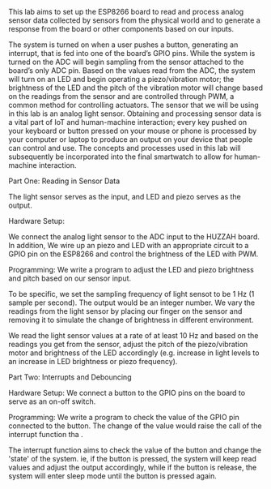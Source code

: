 This lab aims to set up the ESP8266 board to read and process analog sensor data collected by sensors from the physical world and to generate a response from the board or other components based on our inputs.

The system is turned on when a user pushes a button, generating an interrupt, that is fed into one of the board’s GPIO pins. While the system is turned on the ADC will begin sampling from the sensor attached to the board’s only ADC pin. Based on the values read from the ADC, the system will turn on an LED and begin operating a piezo/vibration motor; the brightness of the LED and the pitch of the vibration motor will change based on the readings from the sensor and are controlled through PWM, a common method for controlling actuators. The sensor that we will be using in this lab is an analog light sensor.
Obtaining and processing sensor data is a vital part of IoT and human-machine interaction; every key pushed on your keyboard or button pressed on your mouse or phone is processed by your computer or laptop to produce an output on your device that people can control and use. The concepts and processes used in this lab will subsequently be incorporated into the final smartwatch to allow for human-machine interaction.

Part One: Reading in Sensor Data


The light sensor serves as the input, and LED and piezo serves as the output.

Hardware Setup:

We connect the analog light sensor to the ADC input to the HUZZAH board. In addition, We wire up an piezo and LED with an appropriate circuit to a GPIO pin on the ESP8266 and control the brightness of the LED with PWM.

Programming:
 We write a program to adjust the LED and piezo brightness and pitch based on our sensor input.

To be specific, we set the sampling frequency of light sensot to be 1 Hz (1 sample per second). 
The output would be an integer number. We vary the readings from the light sensor by placing our finger on the sensor and removing it to simulate the change of brightness in different environment.

We read the light sensor values at a rate of at least 10 Hz and based on the readings you get from the sensor, adjust the
pitch of the piezo/vibration motor and brightness of the LED accordingly (e.g. increase in light levels to an increase in LED brightness or piezo frequency).


Part Two: Interrupts and Debouncing

Hardware Setup:
We connect a button to the GPIO pins on the board to serve as an on-off switch. 

Programming:
We write a program to check the value of the GPIO pin connected to the button. The change of the value would raise the call of the interrupt function tha .

The interrupt function aims to check the value of the button and change the 'state' of the system. ie, if the button is pressed, the system will keep read values and adjust the output accordingly, while if the button is release, the system will enter sleep mode until the button is pressed again.
